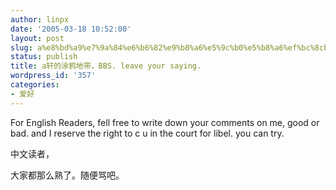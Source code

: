 ```yaml
---
author: linpx
date: '2005-03-18 10:52:00'
layout: post
slug: a%e8%bd%a9%e7%9a%84%e6%b6%82%e9%b8%a6%e5%9c%b0%e5%b8%a6%ef%bc%8cbbs-leave-your-saying
status: publish
title: a轩的涂鸦地带，BBS. leave your saying.
wordpress_id: '357'
categories:
- 爱好
---
```


For English Readers, fell free to write down your comments on me, good or bad.
and I reserve the right to c u in the court for libel. you can try.

中文读者，

大家都那么熟了。随便骂吧。

